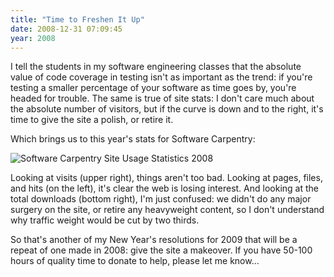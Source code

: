 ```yaml
---
title: "Time to Freshen It Up"
date: 2008-12-31 07:09:45
year: 2008
---
```

I tell the students in my software engineering classes that the absolute value of code coverage in testing isn't as important as the trend: if you're testing a smaller percentage of your software as time goes by, you're headed for trouble. The same is true of site stats: I don't care much about the absolute number of visitors, but if the curve is down and to the right, it's time to give the site a polish, or retire it.

Which brings us to this year's stats for Software Carpentry:

<img src="{{'/files/2008/12/stats.png' | relative_url}}" alt="Software Carpentry Site Usage Statistics 2008" />

Looking at visits (upper right), things aren't too bad.  Looking at pages, files, and hits (on the left), it's clear the web is losing interest.  And looking at the total downloads (bottom right), I'm just confused: we didn't do any major surgery on the site, or retire any heavyweight content, so I don't understand why traffic weight would be cut by two thirds.

So that's another of my New Year's resolutions for 2009  that will be a repeat of one made in 2008: give the site a makeover. If you have 50-100 hours of quality time to donate to help, please let me know...
